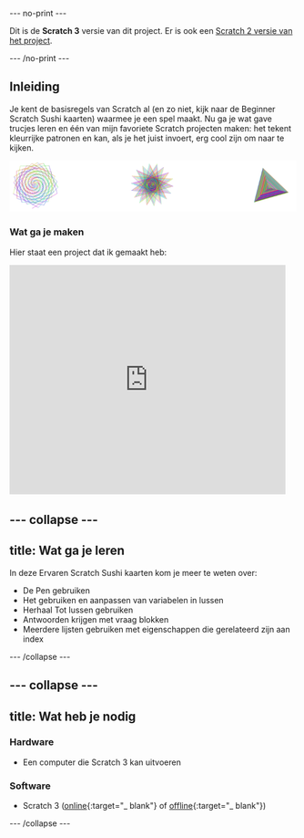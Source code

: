 \--- no-print \---

Dit is de **Scratch 3** versie van dit project. Er is ook een [Scratch 2 versie van het project](https://projects.raspberrypi.org/en/projects/cd-intermediate-scratch-sushi-scratch2).

\--- /no-print \---

## Inleiding

Je kent de basisregels van Scratch al (en zo niet, kijk naar de Beginner Scratch Sushi kaarten) waarmee je een spel maakt. Nu ga je wat gave trucjes leren en één van mijn favoriete Scratch projecten maken: het tekent kleurrijke patronen en kan, als je het juist invoert, erg cool zijn om naar te kijken.

![](images/pen1.png)

### Wat ga je maken

Hier staat een project dat ik gemaakt heb:

<div class="scratch-preview">
  <iframe allowtransparency="true" width="485" height="402" src="https://scratch.mit.edu/projects/embed/205355399/?autostart=false" frameborder="0"></iframe>
</div>

## \--- collapse \---

## title: Wat ga je leren

In deze Ervaren Scratch Sushi kaarten kom je meer te weten over:

+ De Pen gebruiken
+ Het gebruiken en aanpassen van variabelen in lussen
+ Herhaal Tot lussen gebruiken
+ Antwoorden krijgen met vraag blokken
+ Meerdere lijsten gebruiken met eigenschappen die gerelateerd zijn aan index

\--- /collapse \---

## \--- collapse \---

## title: Wat heb je nodig

### Hardware

+ Een computer die Scratch 3 kan uitvoeren

### Software

+ Scratch 3 ([online](https://scratch.mit.edu/projects/editor/){:target="_ blank"} of [offline](https://scratch.mit.edu/download/){:target="_ blank"})

\--- /collapse \---